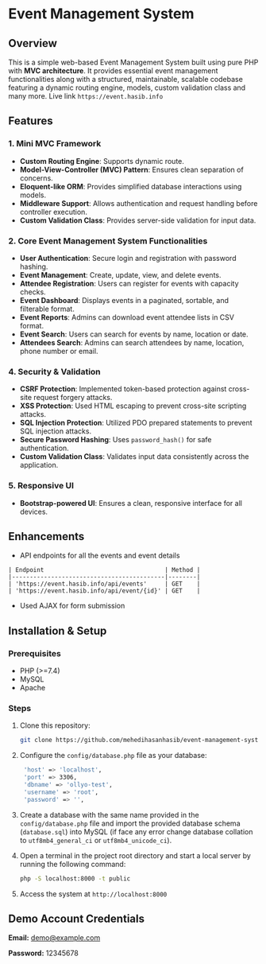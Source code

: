 # Event Management System

## Overview

This is a simple web-based Event Management System built using pure PHP with **MVC architecture**. It provides essential event management functionalities along with a structured, maintainable, scalable codebase featuring a dynamic routing engine, models, custom validation class and many more. Live link `https://event.hasib.info`

## Features

### 1. Mini MVC Framework

- **Custom Routing Engine**: Supports dynamic route.
- **Model-View-Controller (MVC) Pattern**: Ensures clean separation of concerns.
- **Eloquent-like ORM**: Provides simplified database interactions using models.
- **Middleware Support**: Allows authentication and request handling before controller execution.
- **Custom Validation Class**: Provides server-side validation for input data.

### 2. Core Event Management System Functionalities

- **User Authentication**: Secure login and registration with password hashing.
- **Event Management**: Create, update, view, and delete events.
- **Attendee Registration**: Users can register for events with capacity checks.
- **Event Dashboard**: Displays events in a paginated, sortable, and filterable format.
- **Event Reports**: Admins can download event attendee lists in CSV format.
- **Event Search**: Users can search for events by name, location or date.
- **Attendees Search**: Admins can search attendees by name, location, phone number or email.

### 4. Security & Validation

- **CSRF Protection**: Implemented token-based protection against cross-site request forgery attacks.
- **XSS Protection**: Used HTML escaping to prevent cross-site scripting attacks.
- **SQL Injection Protection**: Utilized PDO prepared statements to prevent SQL injection attacks.
- **Secure Password Hashing**: Uses `password_hash()` for safe authentication.
- **Custom Validation Class**: Validates input data consistently across the application.

### 5. Responsive UI

- **Bootstrap-powered UI**: Ensures a clean, responsive interface for all devices.

## Enhancements

- API endpoints for all the events and event details

```
| Endpoint                                  | Method |
|-------------------------------------------|--------|
| 'https://event.hasib.info/api/events'     | GET    |
| 'https://event.hasib.info/api/event/{id}' | GET    |
```

- Used AJAX for form submission

## Installation & Setup

### Prerequisites

- PHP (>=7.4)
- MySQL
- Apache

### Steps

1. Clone this repository:

   ```bash
   git clone https://github.com/mehedihasanhasib/event-management-system.git
   ```

2. Configure the `config/database.php` file as your database:

   ```bash
    'host' => 'localhost',
    'port' => 3306,
    'dbname' => 'ollyo-test',
    'username' => 'root',
    'password' => '',
   ```

3. Create a database with the same name provided in the `config/database.php` file and import the provided database schema (`database.sql`) into MySQL (if face any error change database collation to `utf8mb4_general_ci` or `utf8mb4_unicode_ci`).

4. Open a terminal in the project root directory and start a local server by running the following command:

   ```bash
   php -S localhost:8000 -t public
   ```

5. Access the system at `http://localhost:8000`

## Demo Account Credentials

**Email:** demo@example.com

**Password:** 12345678
